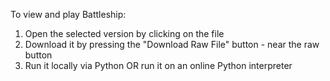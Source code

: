 To view and play Battleship:
1. Open the selected version by clicking on the file
2. Download it by pressing the "Download Raw File" button - near the raw button
3. Run it locally via Python OR run it on an online Python interpreter
